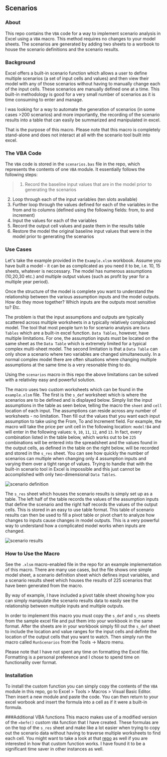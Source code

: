 ## Scenarios
### About
This repo contains the `VBA` code for a way to implement scenario analysis in Excel using a `VBA` macro. This method requires no changes to your model sheets. The scenarios are generated by adding two sheets to a worbook to house the scenario definitions and the scenario results.
### Background
Excel offers a built-in scenario function which allows a user to define multiple scenarios (a set of input cells and values) and then view their model with any of those scenarios without having to manually change each of the input cells. These scenarios are manually defined one at a time. This built-in methodology is good for a very small number of scenarios as it is time consuming to enter and manage.  
  
I was looking for a way to automate the generation of scenarios (in some cases >200 scenarios) and more importantly, the recording of the scenario results into a table that can easily be summarized and manipulated in excel.
  
That is the purpose of this macro. Please note that this macro is completely stand-alone and does not interact at all with the scenario tool built into excel.
### The VBA Code
The `VBA` code is stored in the `scenarios.bas` file in the repo, which represents the contents of one `VBA` module. It essentially follows the following steps:

>1. Record the baseline input values that are in the model prior to generating the scenarios
2. Loop through each of the input variables (ten slots available)
2. Further loop through the values defined for each of the variables in the from and to columns (defined using the following fields: from, to and increment)
3. Input the values for each of the variables
4. Record the output cell values and paste them in the results table
5. Restore the model the original baseline input values that were in the model prior to generating the scenarios

### Use Cases
Let's take the example provided in the `Example.xlsm` workbook. Assume you have built a model - it can be as complicated as you need it to be, i.e. 10, 15 sheets, whatever is neccessary. The model has numerous assumptions (10,20,30 etc.) and multiple output values (such as profit by year for a multiple year period).  

Once the structure of the model is complete you want to understand the relationship between the various assumption inputs and the model outputs. How do they move together? Which inputs are the outputs most sensitive to? Etc.  

The problem is that the input assumptions and outputs are typically scattered across multiple worksheets in a typically relatively complicated model. The tool that most people turn to for scenario analysis are `Data Tables` which are a built-in excel function.  `Data Tables`, however, have multiple limitations. For one, the assumption inputs must be located on the same sheet as the `Data Table` which is extremely limited for a typical complex multi-sheet model. The second limitation is that a `Data Table` can only show a scenario where two variables are changed simultaneously. In a normal complex model there are often situations where changing multiple assumptions at the same time is a very resonable thing to do. 
  
Using the `scenarios` macro in this repo the above limitations can be solved with a relativley easy and powerful solution.  
  
The macro uses two custom worksheets which can be found in the `example.xlsm` file. The first is the `s_def` worksheet which is where the scenarios are to be defined and is displayed below. Simply list the input assumptions in the table as seen below, telling the macro the `sheet` and `cell` location of each input. The assumptions can reside across any number of worksheets - no limitation. Then fill out the values that you want each input assumption to take using the From, To and Increment field. For example, the macro will take the price per unit cell in the following location: `model!B4` and will enter in the following values: `9`, `10`, `11`, `12`, and `13`. In fact, every combination listed in the table below, which works out to be `225` combinations will be entered into the spreadsheet and the values found in the output cells, as defined in the table on the right below, will be recorded and stored in the `s_res` sheet. You can see how quickly the number of scenarios can multiple when changing only 4 assumption inputs and varying them over a tight range of values. Trying to handle that with the built-in scenario tool in Excel is impossible and this just cannot be accomplished with only two-dimensional `Data Tables`.

![scenario definition](https://raw.github.com/distanlo/scenarios/master/images/s_def.png)

The `s_res` sheet which houses the scenario results is simply set up as a table. The left half of the table records the values of the assumption inputs that define the scenario and the right half records the values of the output cells. This is stored in an easy to use table format.  This table of scenario results can then be used to fill a pivot table or pivot chart to analyze how changes to inputs cause changes in model outputs. This is a very powerful way to understand how a complicated model works when inputs are changed.

![scenario results](https://raw.github.com/distanlo/scenarios/master/images/s_res.png)

### How to Use the Macro
See the `.xlsm` macro-enabled file in the repo for an example implementation of this macro. There are many use cases, but the file shows one simple model sheet, a scenario definition sheet which defines input variables, and a scenario results sheet which houses the results of 225 scenarios that have been generated from the macro. 
  
By way of example, I have included a pivot table sheet showing how you can simply manipulate the scenario results data to easily see the relationship between multiple inputs and multiple outputs.
  
In order to implement this macro you must copy the `s_def` and `s_res` sheets from the sample excel file and put them into your workbook in the same format. After the sheets are in your workbook simply fill out the `s_def` sheet to include the location and value ranges for the input cells and definte the location of the output cells that you want to watch. Then simply run the macro called `RunScenarios` from the Tools -> Macro menu.  
  
Please note that I have not spent any time on formatting the Excel file. Formatting is a personal preference and I chose to spend time on functionality over format.

### Installation
To install the custom function you can simply copy the contents of the `VBA` module in this repo, go to Excel > Tools > Macros > Visual Basic Editor. Then insert a new module and paste the code. You can then return to your excel worbook and insert the formula into a cell as if it were a built-in formula.  

###Additional VBA functions
This macro makes use of a modified version of the `=befe()` custom `VBA` function that I have created. These formulas are on the top of the `s_res` sheet and make like a lot easier when trying to copy out the scenario data without having to traverse multiple worksheets to find each cell. You might want to take a look at that [repo](https://github.com/distanlo/bestxlformulaever) as well if you are interested in how that custom function works. I have found it to be a significant time saver in other instances as well.